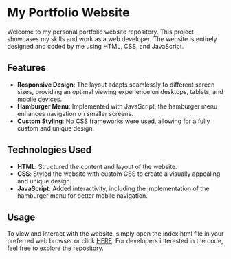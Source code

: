 <h1>My Portfolio Website</h1>
<p>Welcome to my personal portfolio website repository. This project showcases my skills and work as a web developer. The website is entirely designed and coded by me using HTML, CSS, and JavaScript.
</p>
<h2>Features</h2>
<ul>
  <li><b>Responsive Design</b>: The layout adapts seamlessly to different screen sizes, providing an optimal viewing experience on desktops, tablets, and mobile devices.</li>
  <li><b>Hamburger Menu</b>: Implemented with JavaScript, the hamburger menu enhances navigation on smaller screens.</li>
  <li><b>Custom Styling</b>: No CSS frameworks were used, allowing for a fully custom and unique design.</li>
</ul>

<h2>Technologies Used</h2>
<ul>
  <li><b>HTML</b>: Structured the content and layout of the website.</li>
  <li><b>CSS</b>: Styled the website with custom CSS to create a visually appealing and unique design.</li>
  <li><b>JavaScript</b>: Added interactivity, including the implementation of the hamburger menu for better mobile navigation.</li>
</ul>
<h2>Usage</h2>
<p>To view and interact with the website, simply open the index.html file in your preferred web browser or click <a href="https://moditham.github.io/" target="_blank">HERE</a>. For developers interested in the code, feel free to explore the repository.</p>
